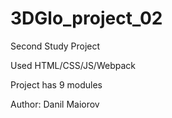 # 3DGlo_project_02

Second Study Project

Used HTML/CSS/JS/Webpack

Project has 9 modules

Author: Danil Maiorov
